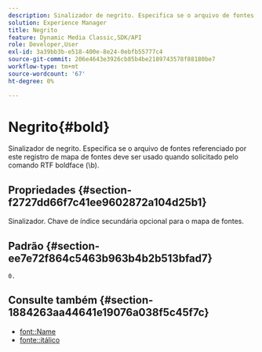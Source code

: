 ```yaml
---
description: Sinalizador de negrito. Especifica se o arquivo de fontes referenciado por este registro de mapa de fontes deve ser usado quando solicitado pelo comando RTF boldface (\b).
solution: Experience Manager
title: Negrito
feature: Dynamic Media Classic,SDK/API
role: Developer,User
exl-id: 3a39bb3b-e518-400e-8e24-0ebfb55777c4
source-git-commit: 206e4643e3926cb85b4be2189743578f88180be7
workflow-type: tm+mt
source-wordcount: '67'
ht-degree: 0%

---
```


# Negrito{#bold}

Sinalizador de negrito. Especifica se o arquivo de fontes referenciado por este registro de mapa de fontes deve ser usado quando solicitado pelo comando RTF boldface (\b).

## Propriedades {#section-f2727dd66f7c41ee9602872a104d25b1}

Sinalizador. Chave de índice secundária opcional para o mapa de fontes.

## Padrão {#section-ee7e72f864c5463b963b4b2b513bfad7}

`0.`

## Consulte também {#section-1884263aa44641e19076a038f5c45f7c}

* [font::Name](r-name-font.md#reference_C55889877DC54AABB60734DCDE86EE76)
* [fonte::itálico](../../../../../is-api/image-catalog/image-serving-api-ref/c-image-catalog-reference/c-font-map-reference/r-italic-font.md#reference-dc04a532b34a41af81b0b9644acfaad6)
